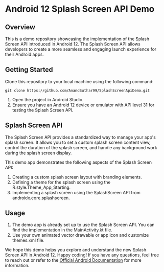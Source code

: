 # Android 12 Splash Screen API Demo #

## Overview
This is a demo repository showcasing the implementation of the Splash Screen API introduced in Android 12. The Splash Screen API allows developers to create a more seamless and engaging launch experience for their Android apps.

## Getting Started
Clone this repository to your local machine using the following command:
```
git clone https://github.com/AnandSuthar99/SplashScreenApiDemo.git
```

1. Open the project in Android Studio.
2. Ensure you have an Android 12 device or emulator with API level 31 for testing the Splash Screen API.

## Splash Screen API
The Splash Screen API provides a standardized way to manage your app's splash screen. It allows you to set a custom splash screen content view, control the duration of the splash screen, and handle any background work during the splash screen display.

This demo app demonstrates the following aspects of the Splash Screen API:

1. Creating a custom splash screen layout with branding elements.
2. Defining a theme for the splash screen using the R.style.Theme_App_Starting.
3. Implementing a splash screen using the SplashScreen API from androidx.core.splashscreen.

## Usage
1. The demo app is already set up to use the Splash Screen API. You can find the implementation in the MainActivity.kt file.
2. Use your own animated vector drawable or app icon and customize themes.xml file.

We hope this demo helps you explore and understand the new Splash Screen API in Android 12. Happy coding! If you have any questions, feel free to reach out or refer to the [Official Android Documentation](https://developer.android.com/develop/ui/views/launch/splash-screen) for more information.
